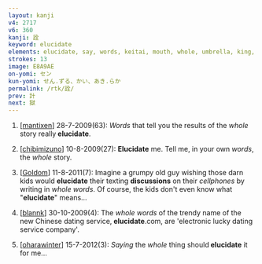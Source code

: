 ```yaml
---
layout: kanji
v4: 2717
v6: 360
kanji: 詮
keyword: elucidate
elements: elucidate, say, words, keitai, mouth, whole, umbrella, king, jewel, ball
strokes: 13
image: E8A9AE
on-yomi: セン
kun-yomi: せん.ずる、かい、あき.らか
permalink: /rtk/詮/
prev: 計
next: 獄
---
```


1) [<a href="http://kanji.koohii.com/profile/mantixen">mantixen</a>] 28-7-2009(63): <em>Words</em> that tell you the results of the <em>whole</em> story really<strong> elucidate</strong>.

2) [<a href="http://kanji.koohii.com/profile/chibimizuno">chibimizuno</a>] 10-8-2009(27): <strong>Elucidate</strong> me. Tell me, in your own <em>words</em>, the <em>whole</em> story.

3) [<a href="http://kanji.koohii.com/profile/Goldom">Goldom</a>] 11-8-2011(7): Imagine a grumpy old guy wishing those darn kids would <strong>elucidate</strong> their texting <strong>discussions</strong> on their <em>cellphones</em> by writing in <em>whole</em> <em>words</em>. Of course, the kids don&#039;t even know what &quot;<strong>elucidate</strong>&quot; means...

4) [<a href="http://kanji.koohii.com/profile/blannk">blannk</a>] 30-10-2009(4): The <em>whole words</em> of the trendy name of the new Chinese dating service,<strong> elucidate</strong>.com, are &#039;electronic lucky dating service company&#039;.

5) [<a href="http://kanji.koohii.com/profile/oharawinter">oharawinter</a>] 15-7-2012(3): <em>Saying</em> the <em>whole</em> thing should<strong> elucidate</strong> it for me...

